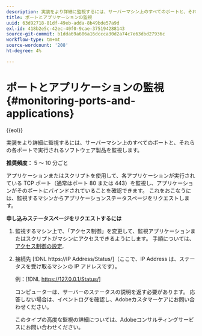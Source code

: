 ```yaml
---
description: 実装をより詳細に監視するには、サーバーマシン上のすべてのポートと、それらの各ポートで実行されるソフトウェア製品を監視します。
title: ポートとアプリケーションの監視
uuid: 63d92718-81df-49eb-adda-8b49bde57a9d
exl-id: 418b2e5c-42ec-40f0-9cae-375194288143
source-git-commit: b1dda69a606a16dccca30d2a74c7e63dbd27936c
workflow-type: tm+mt
source-wordcount: '208'
ht-degree: 4%

---
```


# ポートとアプリケーションの監視{#monitoring-ports-and-applications}

{{eol}}

実装をより詳細に監視するには、サーバーマシン上のすべてのポートと、それらの各ポートで実行されるソフトウェア製品を監視します。

**推奨頻度：** 5 ～ 10 分ごと

アプリケーションまたはスクリプトを使用して、各アプリケーションが実行されている TCP ポート（通常はポート 80 または 443）を監視し、アプリケーションがそのポートにバインドされていることを確認できます。 これをおこなうには、監視するマシンからアプリケーションステータスページをリクエストします。

**申し込みステータスページをリクエストするには**

1. 監視するマシン上で、「アクセス制御」を変更して、監視アプリケーションまたはスクリプトがマシンにアクセスできるようにします。 手順については、 [アクセス制御の設定](../../../home/c-inst-svr/c-admin-inst-svr/c-config-acs-ctrl/c-config-acs-ctrl.md#concept-ac385e870dbe4b57a72bf7266b60f93d).
1. 接続先 [!DNL https://IP Address/Status/]（ここで、IP Address は、ステータスを受け取るマシンの IP アドレスです）。

   例：[!DNL https://127.0.0.1/Status/]

   コンピューターは、サーバーのステータスの説明を返す必要があります。 応答しない場合は、イベントログを確認し、Adobeカスタマーケアにお問い合わせください。

   このタイプの高度な監視の詳細については、Adobeコンサルティングサービスにお問い合わせください。
